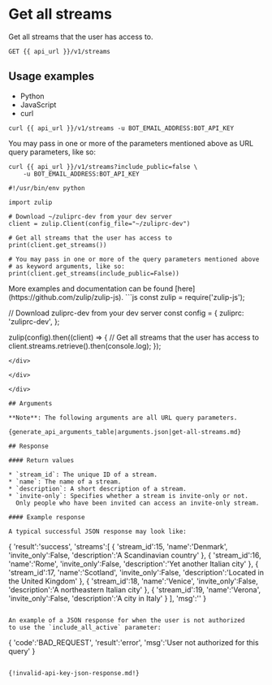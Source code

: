 # Get all streams

Get all streams that the user has access to.

`GET {{ api_url }}/v1/streams`

## Usage examples
<div class="code-section" markdown="1">
<ul class="nav">
<li data-language="python">Python</li>
<li data-language="javascript">JavaScript</li>
<li data-language="curl">curl</li>
</ul>
<div class="blocks">

<div data-language="curl" markdown="1">

```
curl {{ api_url }}/v1/streams -u BOT_EMAIL_ADDRESS:BOT_API_KEY
```

You may pass in one or more of the parameters mentioned above
as URL query parameters, like so:

```
curl {{ api_url }}/v1/streams?include_public=false \
    -u BOT_EMAIL_ADDRESS:BOT_API_KEY
```

</div>

<div data-language="python" markdown="1">

```
#!/usr/bin/env python

import zulip

# Download ~/zuliprc-dev from your dev server
client = zulip.Client(config_file="~/zuliprc-dev")

# Get all streams that the user has access to
print(client.get_streams())

# You may pass in one or more of the query parameters mentioned above
# as keyword arguments, like so:
print(client.get_streams(include_public=False))
```

</div>

<div data-language="javascript" markdown="1">
More examples and documentation can be found [here](https://github.com/zulip/zulip-js).
```js
const zulip = require('zulip-js');

// Download zuliprc-dev from your dev server
const config = {
    zuliprc: 'zuliprc-dev',
};

zulip(config).then((client) => {
    // Get all streams that the user has access to
    client.streams.retrieve().then(console.log);
});

```
</div>

</div>

</div>

## Arguments

**Note**: The following arguments are all URL query parameters.

{generate_api_arguments_table|arguments.json|get-all-streams.md}

## Response

#### Return values

* `stream_id`: The unique ID of a stream.
* `name`: The name of a stream.
* `description`: A short description of a stream.
* `invite-only`: Specifies whether a stream is invite-only or not.
  Only people who have been invited can access an invite-only stream.

#### Example response

A typical successful JSON response may look like:

```
{
    'result':'success',
    'streams':[
        {
            'stream_id':15,
            'name':'Denmark',
            'invite_only':False,
            'description':'A Scandinavian country'
        },
        {
            'stream_id':16,
            'name':'Rome',
            'invite_only':False,
            'description':'Yet another Italian city'
        },
        {
            'stream_id':17,
            'name':'Scotland',
            'invite_only':False,
            'description':'Located in the United Kingdom'
        },
        {
            'stream_id':18,
            'name':'Venice',
            'invite_only':False,
            'description':'A northeastern Italian city'
        },
        {
            'stream_id':19,
            'name':'Verona',
            'invite_only':False,
            'description':'A city in Italy'
        }
    ],
    'msg':''
}
```

An example of a JSON response for when the user is not authorized
to use the `include_all_active` parameter:

```
{
    'code':'BAD_REQUEST',
    'result':'error',
    'msg':'User not authorized for this query'
}
```

{!invalid-api-key-json-response.md!}
